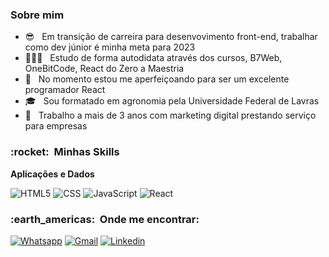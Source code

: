 <h3> Sobre mim </h3>

- 😎 &nbsp; Em transição de carreira para desenvovimento front-end, trabalhar como dev júnior é minha meta para 2023
- 👨🏻‍💻 &nbsp; Estudo de forma autodidata através dos cursos, B7Web, OneBitCode, React do Zero a Maestria
- 🌱 &nbsp; No momento estou me aperfeiçoando para ser um excelente programador React
- 🎓 &nbsp; Sou formatado em agronomia pela Universidade Federal de Lavras
- 🚀 &nbsp; Trabalho a mais de 3 anos com marketing digital prestando serviço para empresas

<h3> :rocket: &nbsp;Minhas Skills </h3>

**Aplicações e Dados**

  ![HTML5](https://img.shields.io/badge/HTML-239120?style=for-the-badge&logo=html5&logoColor=white)
  ![CSS](https://img.shields.io/badge/CSS-239120?&style=for-the-badge&logo=css3&logoColor=white)
  ![JavaScript](https://img.shields.io/badge/JavaScript-F7DF1E?style=for-the-badge&logo=javascript&logoColor=black)
  ![React](https://img.shields.io/badge/React-20232A?style=for-the-badge&logo=react&logoColor=61DAFB)

<h3> :earth_americas: &nbsp;Onde me encontrar: </h3> 

[![Whatsapp](https://img.shields.io/badge/WhatsApp-25D366?style=for-the-badge&logo=whatsapp&logoColor=white)](https://wa.me/5535992672459?text=Ol%C3%A1%2C+vi+seu+GitHub+e+gostaria+de+conversar+com+voc%C3%AA...)
[![Gmail](https://img.shields.io/badge/Gmail-D14836?style=for-the-badge&logo=gmail&logoColor=white)](mailto:caiquemartins.dev@gmail.com)
[![Linkedin](https://img.shields.io/badge/LinkedIn-0077B5?style=for-the-badge&logo=linkedin&logoColor=white)](https://www.linkedin.com/in/caiquemartinsdev/)
